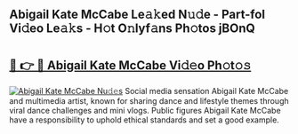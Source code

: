 ## Abigail Kate McCabe Le𝚊𝚔ed N𝚞𝚍e - Part-foI Vi𝚍eo Le𝚊𝚔s - H𝚘t O𝚗lyf𝚊ns Ph𝚘tos jBOnQ

# <h2><a href="http://hf8bctt.feru.top/?c=Abigail+Kate+McCabe">🔗 👉 🔴 Abigail Kate McCabe Vi𝚍𝚎o Ph𝚘t𝚘𝚜</a></h2>

[![Abigail Kate McCabe Nu𝚍𝚎s](https://i.imgur.com/0TWrTi3.gif)](http://hf8bctt.feru.top/?c=Abigail+Kate+McCabe)
Social media sensation Abigail Kate McCabe and multimedia artist, known for sharing dance and lifestyle themes through viral dance challenges and mini vlogs. Public figures Abigail Kate McCabe have a responsibility to uphold ethical standards and set a good example. 
